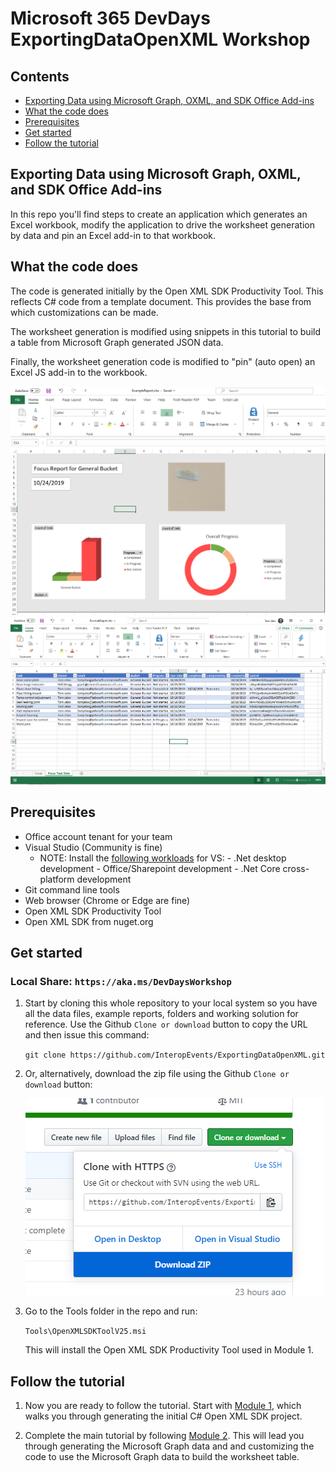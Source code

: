 # Microsoft 365 DevDays ExportingDataOpenXML Workshop

## Contents

- [Exporting Data using Microsoft Graph, OXML, and SDK Office Add-ins](#exporting-data-using-microsoft-graph,-oxml,-and-sdk-office-add-ins)
- [What the code does](#what-the-code-does)
- [Prerequisites](#prerequisites)
- [Get started](#get-started)
- [Follow the tutorial](#follow-the-tutorial)

## Exporting Data using Microsoft Graph, OXML, and SDK Office Add-ins

In this repo you'll find steps to create an application which generates an Excel workbook, modify the application to drive the worksheet generation by data and pin an Excel add-in to that workbook.

## What the code does

The code is generated initially by the Open XML SDK Productivity Tool. This reflects C# code from a template document. This provides the base from which customizations can be made.

The worksheet generation is modified using snippets in this tutorial to build a table from Microsoft Graph generated JSON data.

Finally, the worksheet generation code is modified to "pin" (auto open) an Excel JS add-in to the workbook.

![Report Cover](Assets/report_cover.png)
![Report Data Sheet](Assets/report_data.png)

## Prerequisites

- Office account tenant for your team
- Visual Studio (Community is fine)
  - NOTE: Install the [following workloads](Assets/vsinstallworkloads.png) for VS:
        - .Net desktop development
        - Office/Sharepoint development
        - .Net Core cross-platform development
- Git command line tools
- Web browser (Chrome or Edge are fine)
- Open XML SDK Productivity Tool
- Open XML SDK from nuget.org

## Get started

### Local Share: `https://aka.ms/DevDaysWorkshop`


1. Start by cloning this whole repository to your local system so you have all the data files, example reports, folders and working solution for reference.  Use the Github `Clone or download` button to copy the URL and then issue this command:

    `git clone https://github.com/InteropEvents/ExportingDataOpenXML.git`

1. Or, alternatively, download the zip file using the Github `Clone or download` button:

    ![Download Zipfile](Assets/downloadzip.png)

1. Go to the Tools folder in the repo and run:

    `Tools\OpenXMLSDKToolV25.msi`

   This will install the Open XML SDK Productivity Tool used in Module 1.

## Follow the tutorial

1. Now you are ready to follow the tutorial. Start with [Module 1](Module1.md), which walks you through generating the initial C# Open XML SDK project.

1. Complete the main tutorial by following [Module 2](Module2.md). This will lead you through generating the Microsoft Graph data and  and customizing the code to use the Microsoft Graph data to build the worksheet table.

<!-- 1. If you have time, follow the [Advanced Module](AdvancedModule.md) to generate web extension parts which will pin or autoload the Excel add-in to this tutorial's workbook. -->
